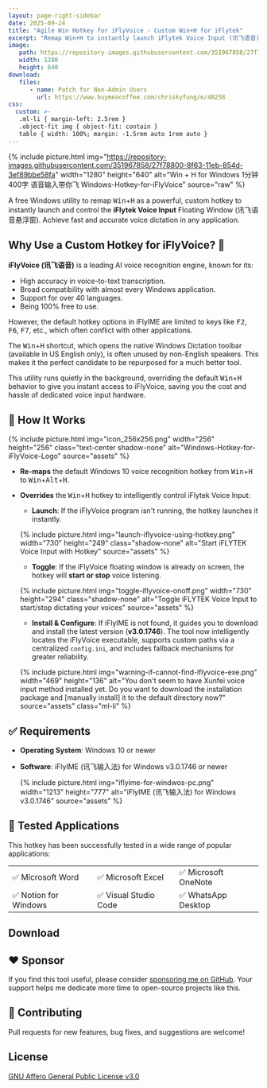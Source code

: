 ```yaml
---
layout: page-right-sidebar
date: 2025-09-24
title: "Agile Win Hotkey for iFlyVoice - Custom Win+H for iFlytek"
excerpt: "Remap Win+H to instantly launch iFlytek Voice Input (讯飞语音). A free, agile Windows hotkey utility for fast, accurate voice dictation in any application. Now with custom path configuration and improved reliability."
image:
   path: https://repository-images.githubusercontent.com/351967858/27f78800-8f63-11eb-854d-3ef89bbe58fa
   width: 1280
   height: 640
download: 
   files:
      - name: Patch for Non-Admin Users
        url: https://www.buymeacoffee.com/chriskyfung/e/40258
css:
  custom: >-
   .ml-li { margin-left: 2.5rem }
   .object-fit img { object-fit: contain }
   table { width: 100%; margin: -1.5rem auto 1rem auto }
---
```


{% include picture.html img="https://repository-images.githubusercontent.com/351967858/27f78800-8f63-11eb-854d-3ef89bbe58fa" width="1280" height="640" alt="Win + H for Windows 1分钟400字 语音输入带你飞 Windows-Hotkey-for-iFlyVoice" source="raw" %}

A free Windows utility to remap <kbd>Win</kbd>+<kbd>H</kbd> as a powerful, custom hotkey to instantly launch and control the **iFlytek Voice Input** Floating Window (讯飞语音悬浮窗). Achieve fast and accurate voice dictation in any application.

## Why Use a Custom Hotkey for iFlyVoice? 👾

**iFlyVoice (讯飞语音)** is a leading AI voice recognition engine, known for its:

- High accuracy in voice-to-text transcription.
- Broad compatibility with almost every Windows application.
- Support for over 40 languages.
- Being 100% free to use.

However, the default hotkey options in iFlyIME are limited to keys like <kbd>F2</kbd>, <kbd>F6</kbd>, <kbd>F7</kbd>, etc., which often conflict with other applications.

The <kbd>Win</kbd>+<kbd>H</kbd> shortcut, which opens the native Windows Dictation toolbar (available in US English only), is often unused by non-English speakers. This makes it the perfect candidate to be repurposed for a much better tool.

This utility runs quietly in the background, overriding the default <kbd>Win</kbd>+<kbd>H</kbd> behavior to give you instant access to iFlyVoice, saving you the cost and hassle of dedicated voice input hardware.

## 🚀 How It Works

{% include picture.html img="icon_256x256.png" width="256" height="256" class="text-center shadow-none" alt="Windows-Hotkey-for-iFlyVoice-Logo" source="assets" %}

- **Re-maps** the default Windows 10 voice recognition hotkey from <kbd>Win</kbd>+<kbd>H</kbd> to <kbd>Win</kbd>+<kbd>Alt</kbd>+<kbd>H</kbd>.
- **Overrides** the <kbd>Win</kbd>+<kbd>H</kbd> hotkey to intelligently control iFlytek Voice Input:

  - **Launch**: If the iFlyVoice program isn't running, the hotkey launches it instantly.

   {% include picture.html img="launch-iflyvoice-using-hotkey.png" width="730" height="249" class="shadow-none" alt="Start iFLYTEK Voice Input with Hotkey" source="assets" %}

  - **Toggle**: If the iFlyVoice floating window is already on screen, the hotkey will **start or stop** voice listening.

   {% include picture.html img="toggle-iflyvoice-onoff.png" width="730" height="294" class="shadow-none" alt="Toggle iFLYTEK Voice Input to start/stop dictating your voices" source="assets" %}

  - **Install & Configure**: If iFlyIME is not found, it guides you to download and install the latest version (**v3.0.1746**). The tool now intelligently locates the iFlyVoice executable, supports custom paths via a centralized `config.ini`, and includes fallback mechanisms for greater reliability.

   {% include picture.html img="warning-if-cannot-find-iflyvoice-exe.png" width="469" height="136" alt="You don't seem to have Xunfei voice input method installed yet. Do you want to download the installation package and [manually install] it to the default directory now?" source="assets" class="ml-li" %}

## ✅ Requirements

- **Operating System**: Windows 10 or newer
- **Software**: iFlyIME (讯飞输入法) for Windows v3.0.1746 or newer

   {% include picture.html img="iflyime-for-windwos-pc.png" width="1213" height="777" alt="iFlyIME (讯飞输入法) for Windows v3.0.1746" source="assets" %}

## 🧪 Tested Applications

This hotkey has been successfully tested in a wide range of popular applications:

|                      |                      |                     |
| -------------------- | -------------------- | ------------------- |
| ✅ Microsoft Word     | ✅ Microsoft Excel    | ✅ Microsoft OneNote |
| ✅ Notion for Windows | ✅ Visual Studio Code | ✅ WhatsApp Desktop  |

## <i class="fas fa-download"></i> Download

<p>
   <a href="https://github.com/chriskyfung/Agile-Win-Hotkey-for-iFlyVoice/releases/latest/">
      <amp-img src="https://img.shields.io/github/v/release/chriskyfung/Agile-Win-Hotkey-for-iFlyVoice" width="108" height="23" layout="fixed" alt="GitHub release (latest by date)"></amp-img>
   </a>
   <amp-img src="https://cdn.jsdelivr.net/gh/hjnilsson/country-flags@master/svg/us.svg" width="24" height="16" layout="fixed" alt="US"></amp-img>
   <amp-img src="https://cdn.jsdelivr.net/gh/hjnilsson/country-flags@master/svg/cn.svg" width="24" height="16" layout="fixed" alt="China"></amp-img>
   <amp-img src="https://cdn.jsdelivr.net/gh/hjnilsson/country-flags@master/svg/hk.svg" width="24" height="16" layout="fixed" alt="Hong Kong"></amp-img>
</p>

## ❤️ Sponsor

If you find this tool useful, please consider [sponsoring me on GitHub](https://github.com/sponsors/chriskyfung). Your support helps me dedicate more time to open-source projects like this.

## 🤝 Contributing

Pull requests for new features, bug fixes, and suggestions are welcome!

## <i class="fas fa-balance-scale"></i> License

[GNU Affero General Public License v3.0](LICENSE.md)
